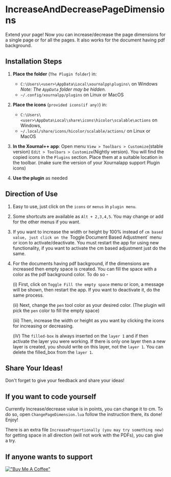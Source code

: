# IncreaseAndDecreasePageDimensions

Extend your page! Now you can increase/decrease the page dimensions for a single page or for all the pages. It also works for the document having pdf background.

## Installation Steps

1. **Place the folder** (`The Plugin folder`) in:
   - `C:\Users\<user>\AppData\Local\xournalpp\plugins\` on Windows 
     *Note: The `AppData` folder may be hidden.*
   - `~/.config/xournalpp/plugins` on Linux or MacOS

1. **Place the icons** (`provided icons(if any)`) in:
   - `C:\Users\<user>\AppData\Local\share\icons\hicolor\scalable\actions` on Windows,
   - `~/.local/share/icons/hicolor/scalable/actions/` on Linux or MacOS

2. **In the Xournal++ app**:
  Open menu `View > Toolbars > Customize`(stable version) `Edit > Toolbars > Customize`(Nightly version). You will find the copied icons in the `Plugins` section. Place them at a suitable location in the toolbar. (make sure the version of your Xournalapp support Plugin icons)

3. **Use the plugin** as needed


## Direction of Use

1. Easy to use, just click on the `icons` or `menus` in `plugin menu`.
2. Some shortcuts are available as `Alt + 2,3,4,5`. You may change or add for the other menus if you want.
3. If you want to increase the width or height by 100% instead of `cm based value, just click on the `Toggle Document Based Adjustment` menu or icon to activate/deactivate. You must restart the app  for using new functionality, if you want to activate the cm based adjustment just do the same.
4. For the documents having pdf background, if the dimensions are increased then empty space is created. You can fill the space with a color as the pdf background color. To do so - 
  
    (i) First, click on `Toggle Fill the empty space` menu or icon, a message will be shown, then restart the app. If you want to deactivate it, do the same process.
    
    (ii) Next, change the `pen` tool color as your desired color. (The plugin will pick the `pen` color to fill the empty space)

    (iii) Then, increase the width or height as you want by clicking the icons for increasing or decreasing.

    (iV) The `filled-box` is always inserted on the `layer 1` and if then activate the layer you were working. If there is only one layer then a new layer is created, you should write on this layer, not the `layer 1`. You can delete the filled_box from the `layer 1`.


## Share Your Ideas!
Don't forget to give your feedback and share your ideas!

## If you want to code yourself

Currently Increase/decrease value is in points, you can change it to cm. To do so, open `ChangePageDimension.lua` follow the instruction there, its done! Enjoy!

There is an extra file `IncreaseProportionally (you may try something new)` for getting space in all direction (will not work with the PDFs), you can give a try.

## If anyone wants to support
[!["Buy Me A Coffee"](https://www.buymeacoffee.com/assets/img/custom_images/orange_img.png)](https://www.buymeacoffee.com/miltonbala)
